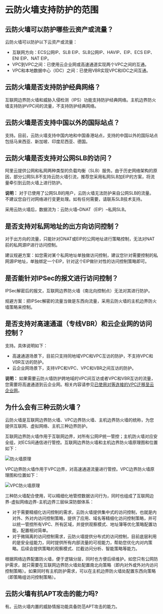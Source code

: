 # 云防火墙支持防护的范围

## 云防火墙可以防护哪些云资产或流量？

云防火墙可以防护以下云资产或流量：

-   互联网方向：ECS公网IP、SLB EIP、SLB公网IP、HAVIP、EIP、ECS EIP、ENI EIP、NAT EIP。
-   VPC到VPC之间：已使用云企业网或高速通道实现两个VPC之间的互通。
-   VPC和本地数据中心（IDC）之间：已使用VBR实现VPC和IDC之间互通。

## 云防火墙是否支持防护经典网络？

互联网边界防火墙和威胁入侵检测（IPS）功能支持防护经典网络。主机边界防火墙支持防护VPC间的流量，不支持防护经典网络。

## 云防火墙是否支持中国以外的国际站点？

支持。目前，云防火墙支持中国内地和中国香港站点，支持的中国以外的国际站点包括马来西亚、新加坡、印度尼西亚、德国。

## 云防火墙是否支持对公网SLB的访问？

阿里云提供公网和私网两种类型的负载均衡（SLB）服务。由于历史网络架构的原因，部分公网SLB不支持云防火墙引流，推荐您采用私网SLB加EIP的方案，将流量牵引到云防火墙上进行防护。

**说明：** 对于已使用了公网SLB的用户，云防火墙无法防护来自公网SLB的流量。不建议您自行对网络进行变更处理。如有任何需要，请联系SLB技术支持。

采用云防火墙后，数据流为：云防火墙–DNAT（EIP）–私网SLB。

## 是否支持对私网地址的出方向访问控制？

对于出方向的流量，只能针对DNAT或EIP的公网地址进行策略控制，无法对NAT前的私网源IP进行访问控制。

建议规避方案：如您需对某个私网地址单独做访问控制，建议您针对需要控制的私网源IP地址，单独绑定一个EIP，针对这个EIP做针对性的访问控制策略即可。

## 是否能针对IPSec的报文进行访问控制？

IPSec解密后的报文，互联网边界防火墙（南北向控制点）无法对其进行防护。

规避方案：把IPSec解密的流量当做是东西向流量，采用云防火墙的主机边界防火墙策略来控制。

## 是否支持对高速通道（专线VBR）和云企业网的访问控制？

支持。具体说明如下：

-   高速通道场景下，目前只支持同地域VPC和VPC互访的防护，不支持VPC和VBR互访的防护。
-   云企业网场景下，支持VPC和VPC、VPC和VBR之间互访的防护。

**说明：** 如果需要云防火墙防护跨地域的VPC间互访或者VPC和VBR互访的流量，您需要将高速通道到云企业网。相关内容请参见[已使用对等连接的VPC迁移至云企业网]()。

## 为什么会有三种云防火墙？

云防火墙是互联网边界防火墙、VPC边界防火墙、主机边界防火墙的统称，为您提供互联网、虚拟网络、主机三种边界防护。

互联网边界防火墙作用于互联网边界，对所有公网IP统一管控；主机防火墙对应安全组，对ECS间通信进行管控。互联网边界防火墙和主机边界防火墙原理图和位置如下：

![防火墙原理](https://static-aliyun-doc.oss-accelerate.aliyuncs.com/assets/img/zh-CN/7462329951/p38798.png)

VPC边界防火墙作用于VPC边界，对高速通道流量进行管控。VPC边界防火墙原理图和位置如下：

![VPC防火墙原理](https://static-aliyun-doc.oss-accelerate.aliyuncs.com/assets/img/zh-CN/7462329951/p38893.png)

三种防火墙配合使用，可以精细化地管控数据访问行为，同时也组成了互联网边界-虚拟网络边界-主机边界三层纵深防御体系：

-   对于需要精细化访问控制的需求，云防火墙提供集中式的访问控制，也就是内对外、外对内访问控制策略，提供了应用、域名等精细化访问控制策略，并可以统一管控所有VPC、所有区域，并提供观察模式、地址簿等优化策略配置功能，配置相对简单。
-   对于微隔离的访问控制需求，云防火墙提供分布式的访问控制，目前底层利用的是安全组能力，同时提供所有内部流量的可视能力，帮助您优化内对内策略。后续会提供策略的观察模式、拦截访问分析、智能策略等能力。

根据网络边界配置防火墙，便于逻辑分层，同时也方便后续维护。如您只有公网防护需求，就只需要在互联网边界防火墙处配置南北向策略（即内对外或外对内访问控制策略）。如果同时有主机防护需求，可以在主机边界防火墙处配置东西向策略（即策略组访问控制策略）。

## 云防火墙有抗APT攻击的能力吗?

有。云防火墙内置的威胁情报功能具备防范APT攻击的能力。

